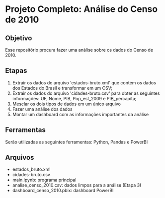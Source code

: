 # Projeto Completo: Análise do Censo de 2010

## Objetivo

Esse repositório procura fazer uma análise sobre os dados do Censo de 2010.

## Etapas

1. Extrair os dados do arquivo 'estados-bruto.xml' que contém os dados dos Estados do Brasil e transformar em um CSV; 
2. Extrair os dados do arquivo 'cidades-bruto.csv' para obter as seguintes informações: UF, Nome, PIB, Pop_est_2009 e PIB_percapita; 
3. Mesclar os dois tipos de dados em um único arquivo
4. Fazer uma análise dos dados
5. Montar um dashboard com as informações importantes da análise

## Ferramentas

Serão utilizadas as seguintes ferramentas: Python, Pandas e PowerBI

## Arquivos

* estados_bruto.xml
* cidades-bruto.csv
* main.ipynb: programa principal
* analise_censo_2010.csv: dados limpos para a análise (Etapa 3)
* dashboard_censo_2010.pbix: dashboard PowerBI
